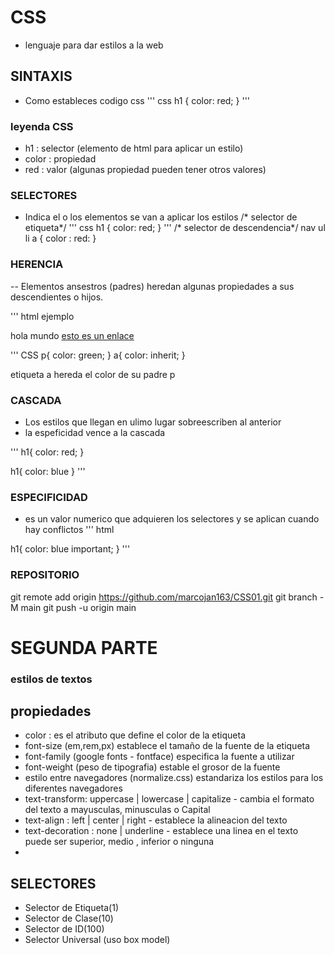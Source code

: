 # CSS
- lenguaje para dar estilos a la web

## SINTAXIS
- Como estableces codigo css
''' css
h1 {
    color: red;
}
'''
### leyenda CSS
- h1 : selector (elemento de html para aplicar un estilo)
- color : propiedad 
- red : valor (algunas propiedad pueden tener otros valores)

### SELECTORES
- Indica el o los elementos se van a aplicar los estilos
/* selector de etiqueta*/
''' css
h1 {
    color: red;
}
'''
/* selector de descendencia*/
nav ul li a {
    color : red:
}

### HERENCIA
-- Elementos ansestros (padres) heredan algunas propiedades a sus descendientes o hijos.

''' html ejemplo
 <p>hola mundo <a href="#">esto es un enlace</a></p>

''' CSS
p{
    color: green;
}
a{
    color: inherit;
}

etiqueta a hereda el color de su padre p

### CASCADA
- Los estilos que llegan en ulimo lugar sobreescriben al anterior
- la espeficidad vence a la cascada

''' h1{
    color: red;
}

h1{
    color: blue
}
''' 
### ESPECIFICIDAD
- es un valor numerico que adquieren los selectores y se aplican cuando hay conflictos
''' html
<!-- Selector de etiqueta  (1)-->
<!-- selector de clase (10)-->
<!-- selector de ID (100) -->
<!-- inline (1000) cuando el estilo se aplica en la linea de html -->

<!-- important infinito -->

h1{
    color: blue important;
}
'''


### REPOSITORIO
git remote add origin https://github.com/marcojan163/CSS01.git
git branch -M main
git push -u origin main


# SEGUNDA PARTE
### estilos de textos


## propiedades
- color : es el atributo que define el color de la etiqueta
- font-size (em,rem,px) establece el tamaño de la fuente de la etiqueta 
- font-family (google fonts - fontface) especifica la fuente a utilizar 
- font-weight (peso de tipografia)  estable el grosor de la fuente
- estilo entre navegadores (normalize.css) estandariza los estilos para los diferentes navegadores
- text-transform: uppercase | lowercase | capitalize - cambia el formato del texto a mayusculas, minusculas o Capital 
- text-align : left | center | right - establece la alineacion del texto 
- text-decoration : none | underline - establece una linea en el texto puede ser superior, medio , inferior o ninguna
- 
## SELECTORES
 
- Selector de Etiqueta(1)
- Selector de Clase(10)
- Selector de ID(100)
- Selector Universal (uso box model)


  
<!-- Actualizar el repositorio con lo visto en la 2da parte
  1) Explicar los conceptos con ejemplos
  2) (Agregar una nueva tipografia de google fonts, usando font-face)
-->
 